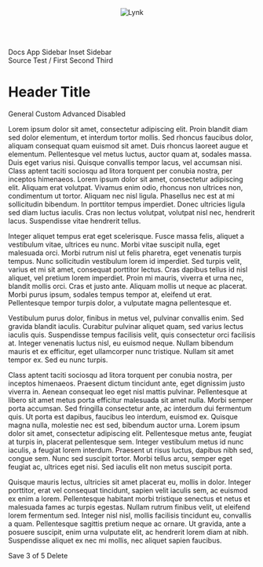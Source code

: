 <div class="lynk-app">
    <header class="lynk-app__header">
        <lynk-stack horizontal justify="between" align="center">
            <img src="/assets/images/mark.svg" alt="Lynk" style="max-height: 48px; margin: 8px 0;">
            <lynk-button circle small><lynk-icon name="person"></lynk-icon></lynk-button>
        </lynk-stack>
    </header>
    <aside class="lynk-app__nav">
        <lynk-nav style="width: 76px;" squished>
            <lynk-nav-item>
                <lynk-icon slot="prefix" name="arrow-left-circle"></lynk-icon> Docs
            </lynk-nav-item>
            <lynk-nav-group heading="Layouts">
                <lynk-nav-item href="/layout/app-layout">
                    <lynk-icon slot="prefix" name="app"></lynk-icon> App
                </lynk-nav-item>
                <lynk-nav-item href="/layout/app-layout-sidebar">
                    <lynk-icon slot="prefix" name="layout-sidebar"></lynk-icon> Sidebar
                </lynk-nav-item>
                <lynk-nav-item selected href="/layout/app-layout-inset-sidebar">
                    <lynk-icon slot="prefix" name="layout-sidebar-inset-reverse"></lynk-icon> Inset Sidebar
                </lynk-nav-item>
            </lynk-nav-group>
        </lynk-nav>
    </aside>
    <div class="lynk-app__main">
    <lynk-page-layout>
        <lynk-page-sidebar slot="left-sidebar" label="Left Sidebar">
        </lynk-page-sidebar>
        <lynk-page-sidebar slot="left-inset-sidebar" label="Left Inset Sidebar" placement="left-inset">
        </lynk-page-sidebar>
        <lynk-page-header slot="header">
            <lynk-button slot="aux" size="tiny" square></lynk-button>
            <lynk-button slot="aux" size="tiny" circle></lynk-button>
            <lynk-input slot="actions" type="search" placeholder="Search" clearable>
                <lynk-icon slot="prefix" name="search"></lynk-icon>
                <lynk-button slot="suffix" size="tiny" square>
                    <lynk-icon name="arrow-return-left" label="Settings"></lynk-icon>
                </lynk-button>
            </lynk-input>
            <lynk-dropdown slot="actions" placement="bottom-start">
                <lynk-button slot="trigger">
                    <lynk-icon slot="prefix" name="filter"></lynk-icon>
                </lynk-button>
                <lynk-menu>
                    <lynk-menu-label>Source</lynk-menu-label>
                    <lynk-menu-item>Test</lynk-menu-item>
                </lynk-menu>
            </lynk-dropdown>
            <lynk-breadcrumb>
                <span slot="separator">/</span>
                <lynk-breadcrumb-item>First</lynk-breadcrumb-item>
                <lynk-breadcrumb-item>Second</lynk-breadcrumb-item>
                <lynk-breadcrumb-item>Third</lynk-breadcrumb-item>
            </lynk-breadcrumb>
            <h1>Header Title</h1>
            <lynk-tab-group>
              <lynk-tab slot="nav" panel="general">General</lynk-tab>
              <lynk-tab slot="nav" panel="custom">Custom</lynk-tab>
              <lynk-tab slot="nav" panel="advanced">Advanced</lynk-tab>
              <lynk-tab slot="nav" panel="disabled" disabled>Disabled</lynk-tab>
            </lynk-tab-group>
        </lynk-page-header>
        <lynk-page-container>
<p>Lorem ipsum dolor sit amet, consectetur adipiscing elit. Proin blandit diam sed dolor elementum, et interdum tortor mollis. Sed rhoncus faucibus dolor, aliquam consequat quam euismod sit amet. Duis rhoncus laoreet augue et elementum. Pellentesque vel metus luctus, auctor quam at, sodales massa. Duis eget varius nisi. Quisque convallis tempor lacus, vel accumsan nisi. Class aptent taciti sociosqu ad litora torquent per conubia nostra, per inceptos himenaeos. Lorem ipsum dolor sit amet, consectetur adipiscing elit. Aliquam erat volutpat. Vivamus enim odio, rhoncus non ultrices non, condimentum ut tortor. Aliquam nec nisl ligula. Phasellus nec est at mi sollicitudin bibendum. In porttitor tempus imperdiet. Donec ultricies ligula sed diam luctus iaculis. Cras non lectus volutpat, volutpat nisl nec, hendrerit lacus. Suspendisse vitae hendrerit tellus.</p>

<p>Integer aliquet tempus erat eget scelerisque. Fusce massa felis, aliquet a vestibulum vitae, ultrices eu nunc. Morbi vitae suscipit nulla, eget malesuada orci. Morbi rutrum nisl ut felis pharetra, eget venenatis turpis tempus. Nunc sollicitudin vestibulum lorem id imperdiet. Sed turpis velit, varius et mi sit amet, consequat porttitor lectus. Cras dapibus tellus id nisl aliquet, vel pretium lorem imperdiet. Proin mi mauris, viverra et urna nec, blandit mollis orci. Cras et justo ante. Aliquam mollis ut neque ac placerat. Morbi purus ipsum, sodales tempus tempor at, eleifend ut erat. Pellentesque tempor turpis dolor, a vulputate magna pellentesque et.</p>

<p>Vestibulum purus dolor, finibus in metus vel, pulvinar convallis enim. Sed gravida blandit iaculis. Curabitur pulvinar aliquet quam, sed varius lectus iaculis quis. Suspendisse tempus facilisis velit, quis consectetur orci facilisis at. Integer venenatis luctus nisl, eu euismod neque. Nullam bibendum mauris et ex efficitur, eget ullamcorper nunc tristique. Nullam sit amet tempor ex. Sed eu nunc turpis.</p>

<p>Class aptent taciti sociosqu ad litora torquent per conubia nostra, per inceptos himenaeos. Praesent dictum tincidunt ante, eget dignissim justo viverra in. Aenean consequat leo eget nisl mattis pulvinar. Pellentesque at libero sit amet metus porta efficitur malesuada sit amet nulla. Morbi semper porta accumsan. Sed fringilla consectetur ante, ac interdum dui fermentum quis. Ut porta est dapibus, faucibus leo interdum, euismod ex. Quisque magna nulla, molestie nec est sed, bibendum auctor urna. Lorem ipsum dolor sit amet, consectetur adipiscing elit. Pellentesque metus ante, feugiat at turpis in, placerat pellentesque sem. Integer vestibulum metus id nunc iaculis, a feugiat lorem interdum. Praesent ut risus luctus, dapibus nibh sed, congue sem. Nunc sed suscipit tortor. Morbi tellus arcu, semper eget feugiat ac, ultrices eget nisi. Sed iaculis elit non metus suscipit porta.</p>

<p>Quisque mauris lectus, ultricies sit amet placerat eu, mollis in dolor. Integer porttitor, erat vel consequat tincidunt, sapien velit iaculis sem, ac euismod ex enim a lorem. Pellentesque habitant morbi tristique senectus et netus et malesuada fames ac turpis egestas. Nullam rutrum finibus velit, ut eleifend lorem fermentum sed. Integer nisl nisl, mollis facilisis tincidunt eu, convallis a quam. Pellentesque sagittis pretium neque ac ornare. Ut gravida, ante a posuere suscipit, enim urna vulputate elit, ac hendrerit lorem diam at nibh. Suspendisse aliquet ex nec mi mollis, nec aliquet sapien faucibus.</p>
            </lynk-page-container>
            <lynk-page-sidebar slot="right-inset-sidebar" label="Right Inset Sidebar" placement="right-inset" style="--max-width: 480px;">
            </lynk-page-sidebar>
            <lynk-page-sidebar slot="right-sidebar" label="Right Sidebar" placement="right">
            </lynk-page-sidebar>
            <lynk-page-footer slot="footer">
                <lynk-button color="primary">Save</lynk-button>
                <span slot="center">3 of 5</span>
                <lynk-button slot="secondary" square></lynk-button>
                <lynk-button slot="secondary" square></lynk-button>
                <lynk-button slot="secondary" color="danger"">Delete</lynk-button>
            </lynk-page-footer>
    </lynk-page-layout>
    </div>
</div>
